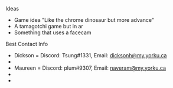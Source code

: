 Ideas
- Game idea "Like the chrome dinosaur but more advance"
- A tamagotchi game but in ar
- Something that uses a facecam

Best Contact Info
- Dickson = Discord: Tsung#1331, Email: dicksonh@my.yorku.ca
- 
- Maureen = Discord: plum#9307, Email: naveram@my.yorku.ca
- 
- 
